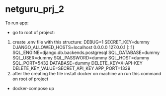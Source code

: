 # netguru_prj_2
To run app:
- go to root of project:
1. create .env file with this structure:
DEBUG=1
SECRET_KEY=dummy
DJANGO_ALLOWED_HOSTS=localhost 0.0.0.0 127.0.0.1 [::1]
SQL_ENGINE=django.db.backends.postgresql
SQL_DATABASE=dummy
SQL_USER=dummy
SQL_PASSWORD=dummy
SQL_HOST=dummy
SQL_PORT=5432
DATABASE=dummy
DELETE_KEY=X-API-KEY
DELETE_KEY_VALUE=SECRET_API_KEY
APP_PORT=1339
2. after the creating the file install docker on machine an run this command on root of project
  - docker-compose up

